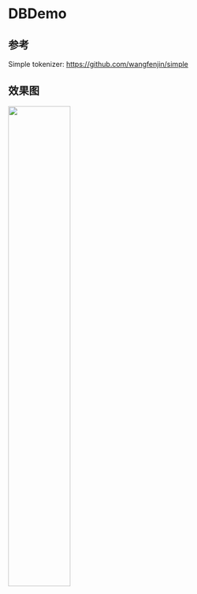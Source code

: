 # DBDemo
## 参考
Simple tokenizer: <https://github.com/wangfenjin/simple>
## 效果图
<img src="https://tva1.sinaimg.cn/large/e6c9d24ely1h5aowrhsd1j20u01sxta7.jpg" width="50%">
